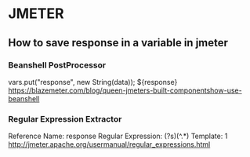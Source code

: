 # JMETER

## How to save response in a variable in jmeter

### Beanshell PostProcessor

vars.put("response", new String(data));
${response}
https://blazemeter.com/blog/queen-jmeters-built-componentshow-use-beanshell

### Regular Expression Extractor

Reference Name: response
Regular Expression: (?s)(^.*)
Template: $1$
http://jmeter.apache.org/usermanual/regular_expressions.html
